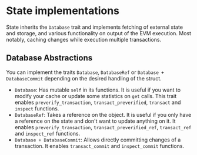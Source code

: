 # State implementations

State inherits the `Database` trait and implements fetching of external state and storage, and various functionality on output of the EVM execution.
Most notably, caching changes while execution multiple transactions.

## Database Abstractions

You can implement the traits `Database`, `DatabaseRef` or `Database + DatabaseCommit` depending on the desired handling of the struct.

- `Database`:
  Has mutable `self` in its functions.
  It is useful if you want to modify your cache or update some statistics on `get` calls.
  This trait enables `preverify_transaction`, `transact_preverified`, `transact` and `inspect` functions.
- `DatabaseRef`:
  Takes a reference on the object.
  It is useful if you only have a reference on the state and don't want to update anything on it.
  It enables `preverify_transaction`, `transact_preverified_ref`, `transact_ref` and `inspect_ref` functions.
- `Database + DatabaseCommit`:
  Allows directly committing changes of a transaction.
  It enables `transact_commit` and `inspect_commit` functions.
